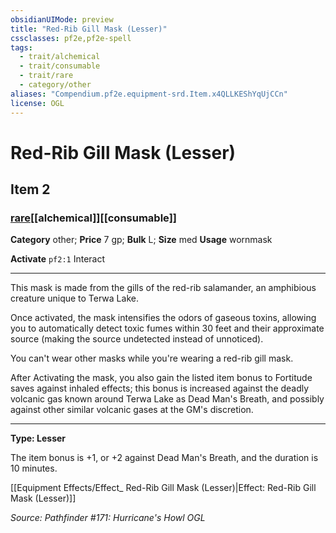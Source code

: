```yaml
---
obsidianUIMode: preview
title: "Red-Rib Gill Mask (Lesser)"
cssclasses: pf2e,pf2e-spell
tags:
  - trait/alchemical
  - trait/consumable
  - trait/rare
  - category/other
aliases: "Compendium.pf2e.equipment-srd.Item.x4QLLKEShYqUjCCn"
license: OGL
---
```

# Red-Rib Gill Mask (Lesser)
## Item 2
### [rare](rare.md "Rare Rarity Trait")[[alchemical]][[consumable]]

**Category** other; 
**Price** 7 gp; 
**Bulk** L; **Size** med
**Usage** wornmask

**Activate** `pf2:1` Interact

* * *

This mask is made from the gills of the red-rib salamander, an amphibious creature unique to Terwa Lake.

Once activated, the mask intensifies the odors of gaseous toxins, allowing you to automatically detect toxic fumes within 30 feet and their approximate source (making the source undetected instead of unnoticed).

You can't wear other masks while you're wearing a red-rib gill mask.

After Activating the mask, you also gain the listed item bonus to Fortitude saves against inhaled effects; this bonus is increased against the deadly volcanic gas known around Terwa Lake as Dead Man's Breath, and possibly against other similar volcanic gases at the GM's discretion.

* * *

**Type: Lesser**

The item bonus is +1, or +2 against Dead Man's Breath, and the duration is 10 minutes.

[[Equipment Effects/Effect_ Red-Rib Gill Mask (Lesser)|Effect: Red-Rib Gill Mask (Lesser)]]

*Source: Pathfinder #171: Hurricane's Howl*
*OGL*